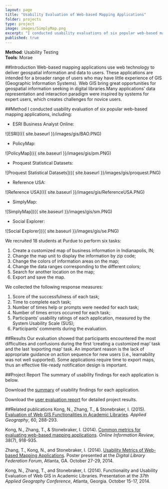 ```yaml
---
layout: page
title: "Usability Evaluation of Web-based Mapping Applications"
folder: projects
type: project
image: images/SimplyMap.png
excerpt: "I conducted usability evaluations of six popular web-based mapping applications including ESRI Business Analyst Online, PolicyMap, Proquest Statistical Datasets, Reference USA, SimplyMap, and Social Explorer.These applications are designed for users with little GIS experience to create data visulizations with geographic maps. It is thus important for the applications to balance the GIS funtionalities and users' learning efforts."
published: true
---
```



**Method**: Usability Testing        
**Tools**: Morae

##Introduction
Web-based mapping applications use web technology to deliver geospatial information and data to users. These applications are intended for a broader range of users who may have little experience of GIS (Geographic Information Systems). Web GIS bring great opportunities for geospatial information seeking in digital libraries.Many applications’ data representation and interaction paradigm were inspired by systems for expert users, which creates challenges for novice users.

##Method
I conducted usability evaluation of six popular web-based mapping applications, including:

- ESRI Business Analyst Online:   

![ESRI]({{ site.baseurl }}/images/gis/BAO.PNG)

- PolicyMap:   

![PolicyMap]({{ site.baseurl }}/images/gis/pm.PNG)

- Proquest Statistical Datasets:   

![Proquest Statistical Datasets]({{ site.baseurl }}/images/gis/proquest.PNG)

- Reference USA:   

![Reference USA]({{ site.baseurl }}/images/gis/ReferenceUSA.PNG)

- SimplyMap:   

![SimplyMap]({{ site.baseurl }}/images/gis/sm.PNG)

- Social Explorer:   

![Social Explorer]({{ site.baseurl }}/images/gis/se.PNG)

We recruited 18 students at Purdue to perform six tasks:  

1. Create a customized map of business information in Indianapolis, IN;
2. Change the map unit to display the information by zip code;
3. Change the colors of information areas on the map;
4. Change the data ranges corresponding to the different colors;
5. Search for another location on the map;
6. Export and save the map.

We collected the following response measures:  

1. Score of the successfulness of each task;
2. Time to complete each task;
3. Number of times help or prompts were needed for each task;
4. Number of times errors occurred for each task;
5. Participants’ usability ratings of each application, measured by the System Usability Scale (SUS);
6. Participants’ comments during the evaluation.

##Results
Our evaluation showed that participants encountered the most difficulties and confusions during the first ‘creating a customized map’ task and the last ‘exporting map’ task. An important reason is the lack of appropriate guidance on action sequence for new users (i.e., learnability was not well supported). Some applications require time to export maps, thus an effective file-ready notification design is important.


##Project Report
The summary of usability findings for each application is below.

<object data="http://jimmieego.github.io/projects/assets/gissummary.pdf" type="application/pdf" width="600px" height="600px">
</object>

Download the [summary](assets/gissummary.pdf) of usability findings for each application.

Download the [user evaluation report](assets/gisusabilitytestreport.pdf) for detailed project results.

##Related publications
Kong, N., Zhang, T., & Stonebraker, I. (2015). [Evaluation of Web GIS Functionalities in Academic Libraries](http://www.sciencedirect.com/science/article/pii/S0143622814002720). *Applied Geography*, 60, 288-293.  

Kong, N., Zhang, T., & Stonebraker, I. (2014). [Common metrics for evaluating web-based mapping applications](http://dx.doi.org/10.1108/OIR-06-2014-0140). *Online Information Review*, 38(7), 918-935.  

Zhang, T., Kong, N., and Stonebraker, I. (2014). [Usability Metrics of Web-based Mapping Applications](http://docs.lib.purdue.edu/lib_fspres/80/). Poster presented at the *Digital Library Federation Forum*, Atlanta, GA. October 27-29, 2014.

Kong, N., Zhang, T., and Stonebraker, I. (2014). Functionality and Usability Evaluation of Web GIS in Academic Libraries. Presentation at the *37th Applied Geography Conference*, Atlanta, Georgia. October 15-17, 2014.
